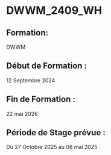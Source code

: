 # DWWM_2409_WH
## Formation: 
DWWM
## Début de Formation :
12 Septembre 2024
## Fin de Formation :
22 mai 2026
## Période de Stage prévue :
Du 27 Octobre 2025 au 08 mai 2025
